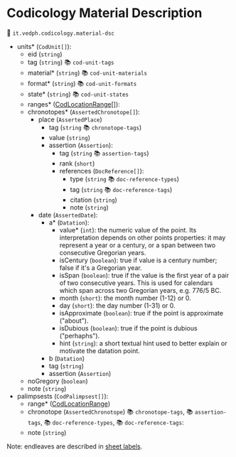 # Codicology Material Description

🔑 `it.vedph.codicology.material-dsc`

- units\* (`CodUnit[]`):
  - eid (`string`)
  - tag (`string`) 📚 `cod-unit-tags`
  - material\* (`string`) 📚 `cod-unit-materials`
  - format\* (`string`) 📚 `cod-unit-formats`
  - state\* (`string`) 📚 `cod-unit-states`
  - ranges\* ([CodLocationRange[]](cod-location-range.md)):
  - chronotopes\* (`AssertedChronotope[]`):
    - place (`AssertedPlace`)
      - tag (`string` 📚 `chronotope-tags`)
      - value (`string`)
      - assertion (`Assertion`):
        - tag (`string` 📚 `assertion-tags`)
        - rank (`short`)
        - references (`DocReference[]`):
          - type (`string` 📚 `doc-reference-types`)
          - tag (`string` 📚 `doc-reference-tags`)
          - citation (`string`)
          - note (`string`)
    - date (`AssertedDate`):
      - a* (`Datation`):
        - value* (`int`): the numeric value of the point. Its interpretation depends on other points properties: it may represent a year or a century, or a span between two consecutive Gregorian years.
        - isCentury (`boolean`): true if value is a century number; false if it's a Gregorian year.
        - isSpan (`boolean`): true if the value is the first year of a pair of two consecutive years. This is used for calendars which span across two Gregorian years, e.g. 776/5 BC.
        - month (`short`): the month number (1-12) or 0.
        - day (`short`): the day number (1-31) or 0.
        - isApproximate (`boolean`): true if the point is approximate ("about").
        - isDubious (`boolean`): true if the point is dubious ("perhaphs").
        - hint (`string`): a short textual hint used to better explain or motivate the datation point.
      - b (`Datation`)
      - tag (`string`)
      - assertion (`Assertion`)
  - noGregory (`boolean`)
  - note (`string`)
- palimpsests (`CodPalimpsest[]`):
  - range\* ([CodLocationRange](cod-location-range.md))
  - chronotope (`AssertedChronotope`) 📚 `chronotope-tags`, 📚 `assertion-tags`, 📚 `doc-reference-types`, 📚 `doc-reference-tags`:
  - note (`string`)

Note: endleaves are described in [sheet labels](cod-sheet-labels.md).
